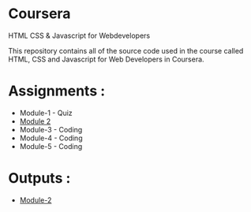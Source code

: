 # Coursera
HTML CSS & Javascript for Webdevelopers

This repository contains all of the source code used in the course called HTML, CSS and Javascript for Web Developers in Coursera.

# Assignments :

* Module-1 - Quiz 
* [Module 2](https://github.com/jhu-ep-coursera/fullstack-course4/blob/master/assignments/assignment2/Assignment-2.md)
* Module-3 - Coding
* Module-4 - Coding
* Module-5 - Coding

# Outputs :

* [Module-2](https://ysfaydin0.github.io/coursera/module2-solution/index.html)
